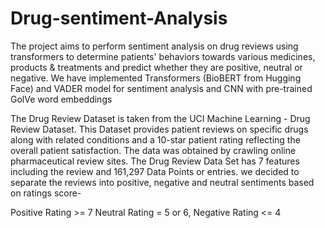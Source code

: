 # Drug-sentiment-Analysis

The project aims to perform sentiment analysis on drug reviews using transformers to determine patients' behaviors towards various  medicines, products & treatments and predict whether they are positive, neutral or negative. We have implemented Transformers (BioBERT from Hugging Face) and VADER model for sentiment analysis and 
CNN with pre-trained GolVe word embeddings

The Drug Review Dataset is taken from the UCI Machine Learning - Drug Review Dataset. This Dataset provides patient reviews on specific drugs along with related conditions and a 10-star patient rating reflecting the overall patient satisfaction. The data was obtained by crawling online pharmaceutical review sites. The Drug Review Data Set has 7 features including the review and 161,297 Data Points or entries.
 we decided to separate the reviews into positive, negative and neutral sentiments based on ratings score-

Positive Rating >= 7 
Neutral Rating = 5 or 6,
Negative Rating <= 4


